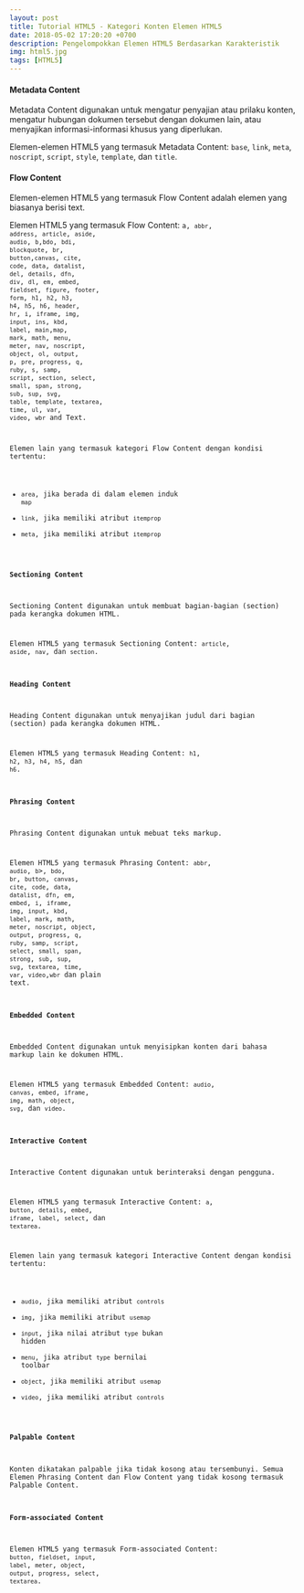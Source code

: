```yaml
---
layout: post
title: Tutorial HTML5 - Kategori Konten Elemen HTML5
date: 2018-05-02 17:20:20 +0700
description: Pengelompokkan Elemen HTML5 Berdasarkan Karakteristik
img: html5.jpg
tags: [HTML5]
---
```


#### Metadata Content
Metadata Content digunakan untuk mengatur penyajian atau prilaku konten, mengatur hubungan dokumen tersebut dengan dokumen lain, atau menyajikan informasi-informasi khusus yang diperlukan.

Elemen-elemen HTML5 yang termasuk Metadata Content: <code>base</code>, <code>link</code>, <code>meta</code>, <code>noscript</code>, <code>script</code>, <code>style</code>, <code>template</code>, dan <code>title</code>.

#### Flow Content
Elemen-elemen HTML5 yang termasuk Flow Content adalah elemen yang biasanya berisi text.

Elemen HTML5 yang termasuk Flow Content:  <code>a, <code>abbr</code>, <code>address</code>, <code>article</code>, <code>aside</code>, <code>audio</code>, <code>b</code>,<code>bdo</code>, <code>bdi</code>, <code>blockquote</code>, <code>br</code>, <code>button</code>,<code>canvas</code>, <code>cite</code>, <code>code</code>, <code>data</code>, <code>datalist</code>, <code>del</code>, <code>details</code>, <code>dfn</code>, <code>div</code>, <code>dl</code>, <code>em</code>, <code>embed</code>, <code>fieldset</code>, <code>figure</code>, <code>footer</code>, <code>form</code>, <code>h1</code>, <code>h2</code>, <code>h3</code>, <code>h4</code>, <code>h5</code>, <code>h6</code>, <code>header</code>, <code>hr</code>, <code>i</code>, <code>iframe</code>, <code>img</code>, <code>input</code>, <code>ins</code>, <code>kbd</code>, <code>label</code>, <code>main</code>,<code>map</code>, <code>mark</code>, <code>math</code>, <code>menu</code>, <code>meter</code>, <code>nav</code>, <code>noscript</code>, <code>object</code>, <code>ol</code>, <code>output</code>, <code>p</code>, <code>pre</code>, <code>progress</code>, <code>q</code>, <code>ruby</code>, <code>s</code>, <code>samp</code>, <code>script</code>, <code>section</code>, <code>select</code>, <code>small</code>, <code>span</code>, <code>strong</code>, <code>sub</code>, <code>sup</code>, <code>svg</code>, <code>table</code>, <code>template</code>, <code>textarea</code>, <code>time</code>, <code>ul</code>, <code>var</code>, <code>video</code>, <code>wbr</code> and Text.

Elemen lain yang termasuk kategori Flow Content dengan kondisi tertentu:
+ <code>area</code>, jika berada di dalam elemen induk <code>map</code>
+ <code>link</code>, jika memiliki atribut <code>itemprop</code>
+ <code>meta</code>, jika memiliki atribut <code>itemprop</code>

#### Sectioning Content
Sectioning Content digunakan untuk membuat bagian-bagian (section) pada kerangka dokumen HTML.

Elemen HTML5 yang termasuk Sectioning Content: <code>article</code>, <code>aside</code>, <code>nav</code>, dan <code>section</code>.

#### Heading Content
Heading Content digunakan untuk menyajikan judul dari bagian (section) pada kerangka dokumen HTML.

Elemen HTML5 yang termasuk Heading Content: <code>h1</code>, <code>h2</code>, <code>h3</code>, <code>h4</code>, <code>h5</code>, dan <code>h6</code>.

#### Phrasing Content
Phrasing Content digunakan untuk mebuat teks markup.

Elemen HTML5 yang termasuk Phrasing Content:  <code>abbr</code>, <code>audio</code>, <code>b</code>>, <code>bdo</code>, <code>br</code>, <code>button</code>, <code>canvas</code>, <code>cite</code>, <code>code</code>, <code>data</code>, <code>datalist</code>, <code>dfn</code>, <code>em</code>, <code>embed</code>, <code>i</code>, <code>iframe</code>, <code>img</code>, <code>input</code>, <code>kbd</code>, <code>label</code>, <code>mark</code>, <code>math</code>, <code>meter</code>, <code>noscript</code>, <code>object</code>, <code>output</code>, <code>progress</code>, <code>q</code>, <code>ruby</code>, <code>samp</code>, <code>script</code>, <code>select</code>, <code>small</code>, <code>span</code>, <code>strong</code>, <code>sub</code>, <code>sup</code>, <code>svg</code>, <code>textarea</code>, <code>time</code>, <code>var</code>, <code>video</code>,<code>wbr</code> dan plain text.

#### Embedded Content
Embedded Content digunakan untuk menyisipkan konten dari bahasa markup lain ke dokumen HTML.

Elemen HTML5 yang termasuk Embedded Content: <code>audio</code>, <code>canvas</code>, <code>embed</code>, <code>iframe</code>, <code>img</code>, <code>math</code>, <code>object</code>, <code>svg</code>, dan <code>video</code>.

#### Interactive Content
Interactive Content digunakan untuk berinteraksi dengan pengguna.

Elemen HTML5 yang termasuk Interactive Content: <code>a</code>, <code>button</code>, <code>details</code>, <code>embed</code>, <code>iframe</code>, <code>label</code>, <code>select</code>, dan <code>textarea</code>.

Elemen lain yang termasuk kategori Interactive Content dengan kondisi tertentu:
+ <code>audio</code>, jika memiliki atribut <code>controls</code>
+ <code>img</code>, jika memiliki atribut <code>usemap</code>
+ <code>input</code>, jika nilai atribut <code>type</code> bukan hidden
+ <code>menu</code>, jika atribut <code>type</code> bernilai toolbar
+ <code>object</code>, jika memiliki atribut <code>usemap</code>
+ <code>video</code>, jika memiliki atribut <code>controls</code>

#### Palpable Content
Konten dikatakan palpable jika tidak kosong atau tersembunyi. Semua Elemen Phrasing Content dan Flow Content yang tidak kosong termasuk Palpable Content.

#### Form-associated Content
Elemen HTML5 yang termasuk Form-associated Content: <code>button</code>, <code>fieldset</code>, <code>input</code>, <code>label</code>, <code>meter</code>, <code>object</code>, <code>output</code>, <code>progress</code>, <code>select</code>, <code>textarea</code>.

